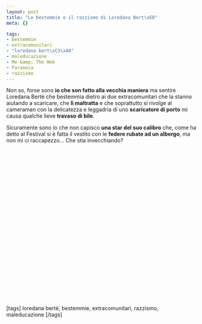 ```yaml
--- 
layout: post
title: "Le bestemmie e il razzismo di Loredana Bert\xE8"
meta: {}

tags: 
- bestemmie
- extracomunitari
- "loredana bert\xC3\xA8"
- maleducazione
- Me &amp; The Web
- Paranoia
- razzismo
---
```

Non so, forse sono **io che son fatto alla vecchia maniera** ma sentire Loredana Bertè che bestemmia dietro ai due extracomunitari che la stanno aiutando a scaricare, che **li maltratta** e che soprattutto si rivolge al cameraman con la delicatezza e leggadria di uno **scaricatore di porto** mi causa qualche lieve **travaso di bile**.  
  
Sicuramente sono io che non capisco **una star del suo calibro** che, come ha detto al Festival si è fatta il vestito con le **federe rubate ad un albergo**, ma non mi ci raccapezzo... Che stia invecchiando?

<object width="535" height="400"><param name="movie" value="http://www.youtube.com/v/HSs9bc0OyFY&rel=1"></param><param name="wmode" value="transparent"></param><embed src="http://www.youtube.com/v/HSs9bc0OyFY&rel=1" type="application/x-shockwave-flash" wmode="transparent" width="535" height="400"></embed></object>
  
[tags] loredana bertè, bestemmie, extracomunitari, razzismo, maleducazione [/tags] 
